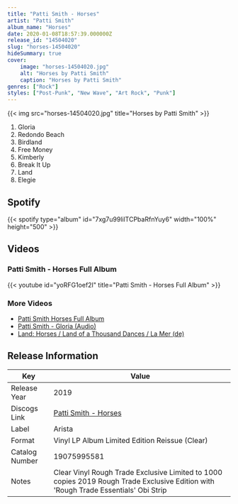 ```yaml
---
title: "Patti Smith - Horses"
artist: "Patti Smith"
album_name: "Horses"
date: 2020-01-08T18:57:39.000000Z
release_id: "14504020"
slug: "horses-14504020"
hideSummary: true
cover:
    image: "horses-14504020.jpg"
    alt: "Horses by Patti Smith"
    caption: "Horses by Patti Smith"
genres: ["Rock"]
styles: ["Post-Punk", "New Wave", "Art Rock", "Punk"]
---
```


{{< img src="horses-14504020.jpg" title="Horses by Patti Smith" >}}

<!-- section break -->

1. Gloria
2. Redondo Beach
3. Birdland
4. Free Money
5. Kimberly
6. Break It Up
7. Land
8. Elegie

<!-- section break -->


## Spotify
{{< spotify type="album" id="7xg7u99lilTCPbaRfnYuy6" width="100%" height="500" >}}



## Videos
### Patti Smith - Horses   Full Album
{{< youtube id="yoRFG1oef2I" title="Patti Smith - Horses   Full Album" >}}<br>

### More Videos

- [Patti Smith ‎Horses Full Album](https://www.youtube.com/watch?v=SVR_eY_1R40)
- [Patti Smith - Gloria (Audio)](https://www.youtube.com/watch?v=bPO0bTaWcFQ)
- [Land: Horses / Land of a Thousand Dances / La Mer (de)](https://www.youtube.com/watch?v=cSk6jfln84A)


## Release Information
|  Key           | Value                                                |
| ---------------| ---------------------------------------------------- |
| Release Year   | 2019                                   |
| Discogs Link   | [Patti Smith - Horses](https://www.discogs.com/release/14504020-Patti-Smith-Horses) |
| Label          | Arista |
| Format         | Vinyl LP Album Limited Edition Reissue (Clear) |
| Catalog Number | 19075995581 |
| Notes | Clear Vinyl Rough Trade Exclusive Limited to 1000 copies 2019 Rough Trade Exclusive Edition with 'Rough Trade Essentials' Obi Strip |
